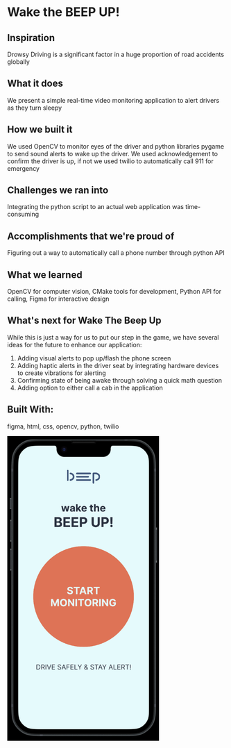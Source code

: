 # Wake the BEEP UP!

## Inspiration
Drowsy Driving is a significant factor in a huge proportion of road accidents globally

## What it does
We present a simple real-time video monitoring application to alert drivers as they turn sleepy

## How we built it
We used OpenCV to monitor eyes of the driver and python libraries pygame to send sound alerts to wake up the driver. We used acknowledgement to confirm the driver is up, if not we used twilio to automatically call 911 for emergency

## Challenges we ran into
Integrating the python script to an actual web application was time-consuming

## Accomplishments that we're proud of
Figuring out a way to automatically call a phone number through python API

## What we learned
OpenCV for computer vision, CMake tools for development, Python API for calling, Figma for interactive design

## What's next for Wake The Beep Up
While this is just a way for us to put our step in the game, we have several ideas for the future to enhance our application:
1. Adding visual alerts to pop up/flash the phone screen
2. Adding haptic alerts in the driver seat by integrating hardware devices to create vibrations for alerting
3. Confirming state of being awake through solving a quick math question
4. Adding option to either call a cab in the application
   
## Built With:
figma, html, css, opencv, python, twilio

<img src="https://github.com/chaa-san/Snooze-Cruise/blob/main/images/Home.png" width="350" height=auto>
